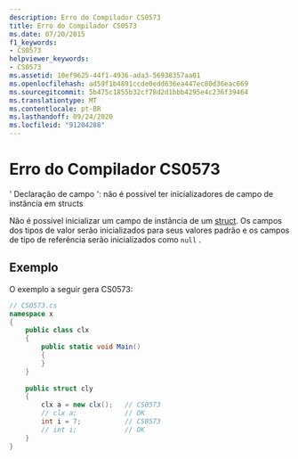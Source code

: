 ```yaml
---
description: Erro do Compilador CS0573
title: Erro do Compilador CS0573
ms.date: 07/20/2015
f1_keywords:
- CS0573
helpviewer_keywords:
- CS0573
ms.assetid: 10ef9625-44f1-4936-ada3-56938357aa01
ms.openlocfilehash: ad59f1b4891ccde0edd636ea447ec80d36eac669
ms.sourcegitcommit: 5b475c1855b32cf78d2d1bbb4295e4c236f39464
ms.translationtype: MT
ms.contentlocale: pt-BR
ms.lasthandoff: 09/24/2020
ms.locfileid: "91204288"
---
```

# <a name="compiler-error-cs0573"></a>Erro do Compilador CS0573

' Declaração de campo ': não é possível ter inicializadores de campo de instância em structs  
  
 Não é possível inicializar um campo de instância de um [struct](../language-reference/builtin-types/struct.md). Os campos dos tipos de valor serão inicializados para seus valores padrão e os campos de tipo de referência serão inicializados como `null` .  
  
## <a name="example"></a>Exemplo  

 O exemplo a seguir gera CS0573:  
  
```csharp  
// CS0573.cs  
namespace x  
{  
    public class clx  
    {  
        public static void Main()  
        {  
        }  
    }  
  
    public struct cly  
    {  
        clx a = new clx();   // CS0573  
        // clx a;            // OK  
        int i = 7;           // CS0573  
        // int i;            // OK  
    }  
}  
```
